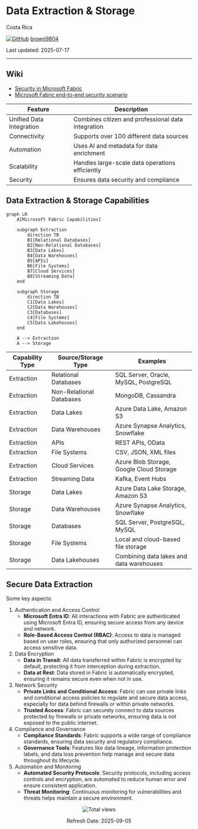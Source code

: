 # Data Extraction & Storage

Costa Rica

[![GitHub](https://img.shields.io/badge/--181717?logo=github&logoColor=ffffff)](https://github.com/)
[brown9804](https://github.com/brown9804)

Last updated: 2025-07-17

----------

## Wiki 

- [Security in Microsoft Fabric](https://learn.microsoft.com/en-us/fabric/security/security-overview)
- [Microsoft Fabric end-to-end security scenario](https://learn.microsoft.com/en-us/fabric/security/security-scenario)

| Feature                | Description                                    |
|------------------------|------------------------------------------------|
| Unified Data Integration | Combines citizen and professional data integration |
| Connectivity           | Supports over 100 different data sources       |
| Automation             | Uses AI and metadata for data enrichment       |
| Scalability            | Handles large-scale data operations efficiently|
| Security               | Ensures data security and compliance           |

## Data Extraction & Storage Capabilities

```mermaid
graph LR
    A[Microsoft Fabric Capabilities]
    
    subgraph Extraction
        direction TB
        B1[Relational Databases]
        B2[Non-Relational Databases]
        B3[Data Lakes]
        B4[Data Warehouses]
        B5[APIs]
        B6[File Systems]
        B7[Cloud Services]
        B8[Streaming Data]
    end
    
    subgraph Storage
        direction TB
        C1[Data Lakes]
        C2[Data Warehouses]
        C3[Databases]
        C4[File Systems]
        C5[Data Lakehouses]
    end
    
    A --> Extraction
    A --> Storage
```

| Capability Type        | Source/Storage Type       | Examples                                      |
|------------------------|---------------------------|-----------------------------------------------|
| Extraction        | Relational Databases      | SQL Server, Oracle, MySQL, PostgreSQL         |
| Extraction        | Non-Relational Databases  | MongoDB, Cassandra                            |
| Extraction        | Data Lakes                | Azure Data Lake, Amazon S3                    |
| Extraction        | Data Warehouses           | Azure Synapse Analytics, Snowflake            |
| Extraction        | APIs                      | REST APIs, OData                              |
| Extraction        | File Systems              | CSV, JSON, XML files                          |
| Extraction        | Cloud Services            | Azure Blob Storage, Google Cloud Storage      |
| Extraction        | Streaming Data            | Kafka, Event Hubs                             |
| Storage           | Data Lakes                | Azure Data Lake Storage, Amazon S3            |
| Storage           | Data Warehouses           | Azure Synapse Analytics, Snowflake            |
| Storage           | Databases                 | SQL Server, PostgreSQL, MySQL                 |
| Storage           | File Systems              | Local and cloud-based file storage            |
| Storage           | Data Lakehouses           | Combining data lakes and data warehouses      |

## Secure Data Extraction

Some key aspects:

1. Authentication and Access Control
    - **Microsoft Entra ID**: All interactions with Fabric are authenticated using Microsoft Entra ID, ensuring secure access from any device and network.
    - **Role-Based Access Control (RBAC)**: Access to data is managed based on user roles, ensuring that only authorized personnel can access sensitive data.
2. Data Encryption
    - **Data in Transit**: All data transferred within Fabric is encrypted by default, protecting it from interception during extraction.
    - **Data at Rest**: Data stored in Fabric is automatically encrypted, ensuring it remains secure even when not in use.
3. Network Security
    - **Private Links and Conditional Access**: Fabric can use private links and conditional access policies to regulate and secure data access, especially for data behind firewalls or within private networks.
    - **Trusted Access**: Fabric can securely connect to data sources protected by firewalls or private networks, ensuring data is not exposed to the public internet.
4. Compliance and Governance
    - **Compliance Standards**: Fabric supports a wide range of compliance standards, ensuring data security and regulatory compliance.
    - **Governance Tools**: Features like data lineage, information protection labels, and data loss prevention help manage and secure data throughout its lifecycle.
5. Automation and Monitoring
    - **Automated Security Protocols**: Security protocols, including access controls and encryption, are automated to reduce human error and ensure consistent application.
    - **Threat Monitoring**: Continuous monitoring for vulnerabilities and threats helps maintain a secure environment.

<!-- START BADGE -->
<div align="center">
  <img src="https://img.shields.io/badge/Total%20views-1443-limegreen" alt="Total views">
  <p>Refresh Date: 2025-09-05</p>
</div>
<!-- END BADGE -->